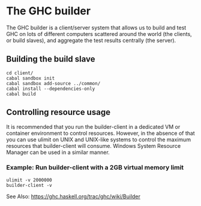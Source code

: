 The GHC builder
===============
The GHC builder is a client/server system that allows us to build and test GHC
on lots of different computers scattered around the world (the clients, or
build slaves), and aggregate the test results centrally (the server).

Building the build slave
------------------------

```
cd client/
cabal sandbox init
cabal sandbox add-source ../common/
cabal install --dependencies-only
cabal build
```

Controlling resource usage
--------------------------

It is recommended that you run the builder-client in a dedicated VM or
container environment to control resources.  However, in the absence of that
you can use ulimit on UNIX and UNIX-like systems to control the maximum
resources that builder-client will consume.  Windows System Resource Manager
can be used in a similar manner.

### Example: Run builder-client with a 2GB virtual memory limit

```
ulimit -v 2000000
builder-client -v
```

See Also:
https://ghc.haskell.org/trac/ghc/wiki/Builder
